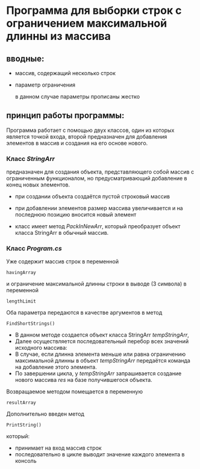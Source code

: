 # Программа для выборки строк с ограничением максимальной длинны из массива

## вводные:

- массив, содержащий несколько строк

- параметр ограничения

    в данном случае параметры прописаны жестко

## принцип работы программы:

Программа работает с помощью двух классов, один из которых является точкой входа, второй предназначен для добавления элементов в массив и создания на его основе нового.

### Класс _StringArr_ 

предназначен для создания объекта, представляющего собой массив с ограниченным функционалом, но предусматривающий добавление в конец новых элементов.

- при создании объекта создаётся пустой строковый массив

- при добавлении элементов размер массива увеличивается и на последнюю позицию вносится новый элемент

- класс имеет метод _PackInNewArr_, который преобразует объект класса StringArr в обычный массив.

### Класс _Program.cs_ 

Уже содержит массив строк в переменной 

    havingArray

и ограничение максимальной длинны строки в выводе (3 символа) в переменной

    lengthLimit

Оба параметра передаются в качестве аргументов в метод 

    FindShortStrings()

- В данном методе создается объект класса StringArr _tempStringArr_,  
- Далее осуществляется последовательный перебор всех значений исходного массива: 
- В случае, если длинна элемента меньше или равна ограничению максимальной длинны в объект _tempStringArr_ передаётся команда на добавление этого элемента.
- По завершении цикла, у _tempStringArr_ запрашивается создание нового массива _res_ на базе получившегося объекта.

Возвращаемое методом помещается в переменную 

    resultArray

Дополнительно введен метод 

    PrintString()

который: 
- принимает на вход массив строк
- последовательно в цикле выводит значение каждого элемента в консоль

